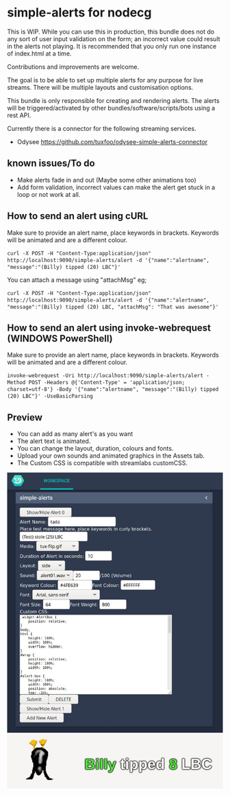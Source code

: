 # simple-alerts for nodecg

This is WIP. While you can use this in production, this bundle does not do any sort of user input validation on the form; an incorrect value could result in the alerts not playing. It is recommended that you only run one instance of index.html at a time.

Contributions and improvements are welcome.

The goal is to be able to set up multiple alerts for any purpose for live streams.
There will be multiple layouts and customisation options.

This bundle is only responsible for creating and rendering alerts. The alerts will be triggered/activated by other bundles/software/scripts/bots using a rest API.

Currently there is a connector for the following streaming services.
* Odysee https://github.com/tuxfoo/odysee-simple-alerts-connector

## known issues/To do

* Make alerts fade in and out (Maybe some other animations too)
* Add form validation, incorrect values can make the alert get stuck in a loop or not work at all.

## How to send an alert using cURL

Make sure to provide an alert name, place keywords in brackets. Keywords will be animated and are a different colour.
```
curl -X POST -H "Content-Type:application/json" http://localhost:9090/simple-alerts/alert -d '{"name":"alertname", "message":"(Billy) tipped (20) LBC"}'
```
You can attach a message using "attachMsg"  eg;
```
curl -X POST -H "Content-Type:application/json" http://localhost:9090/simple-alerts/alert -d '{"name":"alertname", "message":"(Billy) tipped (20) LBC, "attachMsg": "That was awesome"}'
```

## How to send an alert using invoke-webrequest (WINDOWS PowerShell)
Make sure to provide an alert name, place keywords in brackets. Keywords will be animated and are a different colour.
```
invoke-webrequest -Uri http://localhost:9090/simple-alerts/alert -Method POST -Headers @{'Content-Type' = 'application/json; charset=utf-8'} -Body '{"name":"alertname", "message":"(Billy) tipped (20) LBC"}' -UseBasicParsing
```

## Preview

* You can add as many alert's as you want
* The alert text is animated.
* You can change the layout, duration, colours and fonts.
* Upload your own sounds and animated graphics in the Assets tab.
* The Custom CSS is compatible with streamlabs customCSS.

![preview 1](https://github.com/tuxfoo/simple-alerts/blob/main/preview.jpg?raw=true)
![preview 2](https://github.com/tuxfoo/simple-alerts/blob/main/preview2.jpg?raw=true)
